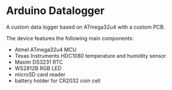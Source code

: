 # Arduino Datalogger

A custom data logger based on ATmega32u4 with a custom PCB.

The device features the following main components:
* Atmel ATmega32u4 MCU
* Texas Instruments HDC1080 temperature and humidity sensor
* Maxim DS3231 RTC
* WS2812B RGB LED
* microSD card reader
* battery holder for CR2032 coin cell
